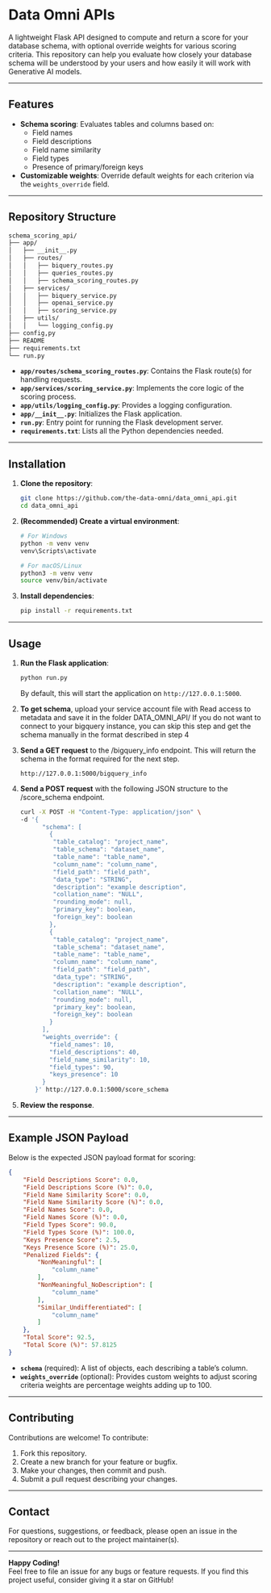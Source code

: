 # Data Omni APIs

A lightweight Flask API designed to compute and return a score for your database schema, with optional override weights for various scoring criteria. This repository can help you evaluate how closely your database schema will be understood by your users and how easily it will work with Generative AI models.

---

## Features

- **Schema scoring**: Evaluates tables and columns based on:
  - Field names
  - Field descriptions
  - Field name similarity
  - Field types
  - Presence of primary/foreign keys
- **Customizable weights**: Override default weights for each criterion via the `weights_override` field.

---

## Repository Structure

```bash
schema_scoring_api/
├── app/
│   ├── __init__.py
│   ├── routes/
│   │   ├── biquery_routes.py
│   │   ├── queries_routes.py
│   │   ├── schema_scoring_routes.py
│   ├── services/
│   │   ├── biquery_service.py
│   │   ├── openai_service.py
│   │   ├── scoring_service.py
│   ├── utils/
│   │   └── logging_config.py
├── config,py
├── README
├── requirements.txt
└── run.py
```

- **`app/routes/schema_scoring_routes.py`**: Contains the Flask route(s) for handling requests.
- **`app/services/scoring_service.py`**: Implements the core logic of the scoring process.
- **`app/utils/logging_config.py`**: Provides a logging configuration.
- **`app/__init__.py`**: Initializes the Flask application.
- **`run.py`**: Entry point for running the Flask development server.
- **`requirements.txt`**: Lists all the Python dependencies needed.

---

## Installation

1. **Clone the repository**:

   ```bash
   git clone https://github.com/the-data-omni/data_omni_api.git
   cd data_omni_api
   ```

2. **(Recommended) Create a virtual environment**:

   ```bash
   # For Windows
   python -m venv venv
   venv\Scripts\activate

   # For macOS/Linux
   python3 -m venv venv
   source venv/bin/activate
   ```

3. **Install dependencies**:

   ```bash
   pip install -r requirements.txt
   ```

---

## Usage

1. **Run the Flask application**:

   ```bash
   python run.py
   ```
   
   By default, this will start the application on `http://127.0.0.1:5000`.

2. **To get schema**, upload your service account file with Read access to metadata and save it in the folder DATA_OMNI_API/ 
   If you do not want to connect to your bigquery instance, you can skip this step and get the schema manually in the format described in step 4

3. **Send a GET request** to the /bigquery_info endpoint. This will return the schema in the format required for the next step. 

    ```http://127.0.0.1:5000/bigquery_info```

4. **Send a POST request** with the following JSON structure to the /score_schema endpoint.  

   ```bash
   curl -X POST -H "Content-Type: application/json" \
   -d '{
         "schema": [
           {
            "table_catalog": "project_name",
            "table_schema": "dataset_name",
            "table_name": "table_name",
            "column_name": "column_name",
            "field_path": "field_path",
            "data_type": "STRING",
            "description": "example description",
            "collation_name": "NULL",
            "rounding_mode": null,
            "primary_key": boolean,
            "foreign_key": boolean
           },
           {
            "table_catalog": "project_name",
            "table_schema": "dataset_name",
            "table_name": "table_name",
            "column_name": "column_name",
            "field_path": "field_path",
            "data_type": "STRING",
            "description": "example description",
            "collation_name": "NULL",
            "rounding_mode": null,
            "primary_key": boolean,
            "foreign_key": boolean  
           }
         ],
         "weights_override": {
           "field_names": 10,
           "field_descriptions": 40,
           "field_name_similarity": 10,
           "field_types": 90,
           "keys_presence": 10
         }
       }' http://127.0.0.1:5000/score_schema
   ```

5. **Review the response**.

---

## Example JSON Payload

Below is the expected JSON payload format for scoring:

```json
{
    "Field Descriptions Score": 0.0,
    "Field Descriptions Score (%)": 0.0,
    "Field Name Similarity Score": 0.0,
    "Field Name Similarity Score (%)": 0.0,
    "Field Names Score": 0.0,
    "Field Names Score (%)": 0.0,
    "Field Types Score": 90.0,
    "Field Types Score (%)": 100.0,
    "Keys Presence Score": 2.5,
    "Keys Presence Score (%)": 25.0,
    "Penalized Fields": {
        "NonMeaningful": [
            "column_name"
        ],
        "NonMeaningful_NoDescription": [
            "column_name"
        ],
        "Similar_Undifferentiated": [
            "column_name"
        ]
    },
    "Total Score": 92.5,
    "Total Score (%)": 57.8125
}
```

- **`schema`** (required): A list of objects, each describing a table’s column.
- **`weights_override`** (optional): Provides custom weights to adjust scoring criteria weights are percentage weights adding up to 100.

---

## Contributing

Contributions are welcome! To contribute:

1. Fork this repository.
2. Create a new branch for your feature or bugfix.
3. Make your changes, then commit and push.
4. Submit a pull request describing your changes.

---

## Contact

For questions, suggestions, or feedback, please open an issue in the repository or reach out to the project maintainer(s).

---

**Happy Coding!**  
Feel free to file an issue for any bugs or feature requests. If you find this project useful, consider giving it a star on GitHub!

